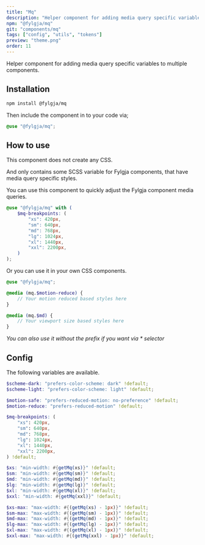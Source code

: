 ```yaml
---
title: "Mq"
description: "Helper component for adding media query specific variables to multiple components."
npm: "@fylgja/mq"
git: "components/mq"
tags: ["config", "utils", "tokens"]
preview: "theme.png"
order: 11
---
```


Helper component for adding media query specific variables to multiple components.

## Installation

```bash
npm install @fylgja/mq
```

Then include the component in to your code via;

```scss
@use "@fylgja/mq";
```

## How to use

This component does not create any CSS.

And only contains some SCSS variable for Fylgja components, that have media query specific styles.

You can use this component to quickly adjust the Fylgja component media queries.

```scss
@use "@fylgja/mq" with (
    $mq-breakpoints: (
        "xs": 420px,
        "sm": 640px,
        "md": 768px,
        "lg": 1024px,
        "xl": 1440px,
        "xxl": 2200px,
    )
);
```

Or you can use it in your own CSS components.

```scss
@use "@fylgja/mq";

@media (mq.$motion-reduce) {
    // Your motion reduced based styles here
}

@media (mq.$md) {
    // Your viewport size based styles here
}
```

_You can also use it without the prefix if you want via * selector_

## Config

The following variables are available.

```scss
$scheme-dark: "prefers-color-scheme: dark" !default;
$scheme-light: "prefers-color-scheme: light" !default;

$motion-safe: "prefers-reduced-motion: no-preference" !default;
$motion-reduce: "prefers-reduced-motion" !default;

$mq-breakpoints: (
    "xs": 420px,
    "sm": 640px,
    "md": 768px,
    "lg": 1024px,
    "xl": 1440px,
    "xxl": 2200px,
) !default;

$xs: "min-width: #{getMq(xs)}" !default;
$sm: "min-width: #{getMq(sm)}" !default;
$md: "min-width: #{getMq(md)}" !default;
$lg: "min-width: #{getMq(lg)}" !default;
$xl: "min-width: #{getMq(xl)}" !default;
$xxl: "min-width: #{getMq(xxl)}" !default;

$xs-max: "max-width: #{(getMq(xs) - 1px)}" !default;
$sm-max: "max-width: #{(getMq(sm) - 1px)}" !default;
$md-max: "max-width: #{(getMq(md) - 1px)}" !default;
$lg-max: "max-width: #{(getMq(lg) - 1px)}" !default;
$xl-max: "max-width: #{(getMq(xl) - 1px)}" !default;
$xxl-max: "max-width: #{(getMq(xxl) - 1px)}" !default;
```
